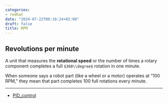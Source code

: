 ```yaml
---
categories:
- redhat
date: "2024-07-22T09:10:24+02:00"
draft: false
title: RPM
---
```


## Revolutions per minute

A unit that measures the **rotational speed** or the number of times a
rotary component completes a full `$360\\degree$` rotation in one
minute.

When someone says a robot part (like a wheel or a motor) operates at
“100 RPM,” they mean that part completes 100 full rotations every
minute.

------------------------------------------------------------------------

-   [PID_control](/Notes/posts/PID_control)
